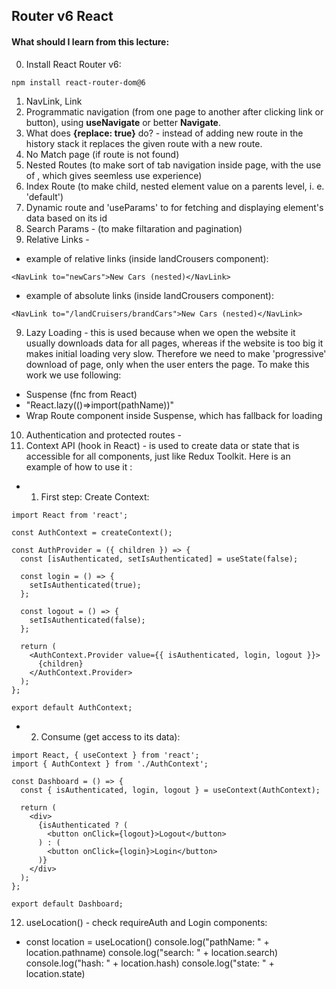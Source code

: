 ## Router v6 React
#### What should I learn from this lecture:
0. Install React Router v6: 
~~~
npm install react-router-dom@6
~~~
1. NavLink, Link
2. Programmatic navigation (from one page to another after clicking link or button), using **useNavigate** or better **Navigate**.
2. What does **{replace: true}** do? - instead of adding new route in the history stack it replaces the given route with a new route.
3. No Match page (if route is not found)
4. Nested Routes (to make sort of tab navigation inside page, with the use of <Outlet/>, which gives seemless use experience)
5. Index Route (to make child, nested element value on a parents level, i. e. 'default')
6. Dynamic route and  'useParams' to for fetching and displaying element's data based on its id
7. Search Params - (to make filtaration and pagination)
8. Relative Links - 
- example of relative links (inside landCrousers component): 
~~~
<NavLink to="newCars">New Cars (nested)</NavLink> 
~~~
- example of absolute links (inside landCrousers component):
~~~
<NavLink to="/landCruisers/brandCars">New Cars (nested)</NavLink> 
~~~
9. Lazy Loading - this is used because when we open the website it usually downloads data for all pages, whereas if the website is too big it makes initial loading very slow. Therefore we need to make 'progressive' download of page, only when the user enters the page. To make this work we use following:
- Suspense (fnc from React)
- "React.lazy(()=>import(pathName))"
- Wrap Route component inside Suspense, which has fallback for loading
10. Authentication and protected routes - 
11. Context API (hook in React) - is used to create data or state that is accessible for all components, just like Redux Toolkit. Here is an example of how to use it : 
- 1. First step:  Create Context:
~~~ 
import React from 'react';

const AuthContext = createContext();

const AuthProvider = ({ children }) => {
  const [isAuthenticated, setIsAuthenticated] = useState(false);

  const login = () => {
    setIsAuthenticated(true);
  };

  const logout = () => {
    setIsAuthenticated(false);
  };

  return (
    <AuthContext.Provider value={{ isAuthenticated, login, logout }}>
      {children}
    </AuthContext.Provider>
  );
};

export default AuthContext;
~~~
- 2. Consume (get access to its data):
~~~
import React, { useContext } from 'react';
import { AuthContext } from './AuthContext';

const Dashboard = () => {
  const { isAuthenticated, login, logout } = useContext(AuthContext);

  return (
    <div>
      {isAuthenticated ? (
        <button onClick={logout}>Logout</button>
      ) : (
        <button onClick={login}>Login</button>
      )}
    </div>
  );
};

export default Dashboard;
~~~
12. useLocation() - check requireAuth and Login components:
 - const location = useLocation()
  console.log("pathName: " + location.pathname)
  console.log("search: " + location.search)
  console.log("hash: " + location.hash)
  console.log("state: " + location.state)
